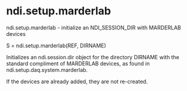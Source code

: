 # ndi.setup.marderlab

  ndi.setup.marderlab - initialize an NDI_SESSION_DIR with MARDERLAB devices
 
   S = ndi.setup.marderlab(REF, DIRNAME)
 
   Initializes an ndi.session.dir object for the directory
   DIRNAME with the standard compliment of MARDERLAB devices, as
   found in ndi.setup.daq.system.marderlab.
 
   If the devices are already added, they are not re-created.
